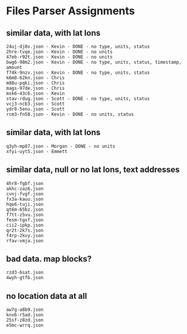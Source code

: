 # Files Parser Assignments

## similar data, with lat lons
```
24uj-dj8v.json - Kevin - DONE - no type, units, status
2hre-tvqe.json - Kevin - DONE - no units
47eb-r92t.json - Kevin - DONE - no units
bwg6-98m2.json - Kevin - DONE - no type, units, status, timestamp, amount
f74k-9nzv.json - Kevin - DONE - no type, units, status
k6m8-62kn.json - Chris
m88u-pqki.json - Chris
mags-97de.json - Chris
msk6-43c6.json - Kevin
stav-rdug.json - Scott - DONE - no type, units, status
vcj3-ncb3.json - Scott
ydr8-5enu.json - Scott
rcm3-fn58.json - Kevin - DONE - no units, status
```

## similar data, with lat lons
```
q3yh-mp87.json - Morgan - DONE - no units
xfyi-uyt5.json - Emmett
```
## similar data, null or no lat lons, text addresses
```
4hr8-fgbf.json
akhc-zaz6.json
cvnj-fvgf.json
fx3a-kauu.json
hqe6-tuji.json
qt6m-65bz.json
f7tt-z5vu.json
fesm-tgxf.json
cii2-ipkp.json
qr2t-2k7s.json
f4rp-2kvy.json
rfav-vmja.json
```

## bad data. map blocks?
```
rzd3-6sat.json
4wyh-gtfb.json
```

## no location data at all
```
aw7g-a8b9.json
knv6-r5ad.json
25sf-z8zd.json
e5mc-wrrq.json
```

